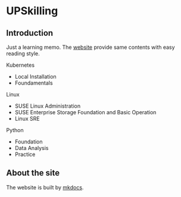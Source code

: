 # UPSkilling

## Introduction

Just a learning memo. 
The [website](https://huyuhui001.github.io/mySite/) provide same contents with easy reading style.

Kubernetes

* Local Installation
* Foundamentals

Linux

* SUSE Linux Administration
* SUSE Enterprise Storage Foundation and Basic Operation
* Linux SRE

Python

* Foundation
* Data Analysis
* Practice

## About the site

The website is built by [mkdocs](https://www.mkdocs.org/).